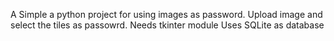 A Simple a python project for using images as password. 
Upload image and select the tiles as passowrd.
Needs tkinter module
Uses SQLite as database
